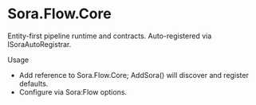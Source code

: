 ﻿# Sora.Flow.Core

Entity-first pipeline runtime and contracts. Auto-registered via ISoraAutoRegistrar.

Usage
- Add reference to Sora.Flow.Core; AddSora() will discover and register defaults.
- Configure via Sora:Flow options.
